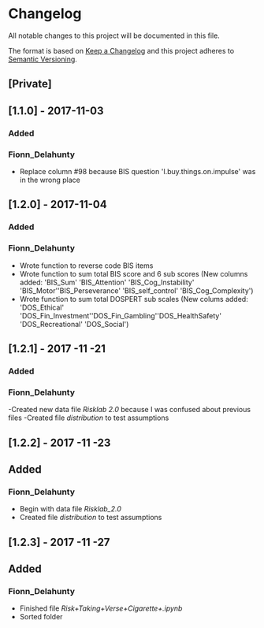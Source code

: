 # Changelog
All notable changes to this project will be documented in this file.

The format is based on [Keep a Changelog](http://keepachangelog.com/en/1.0.0/) and this project adheres to [Semantic Versioning](http://semver.org/spec/v2.0.0.html).

## [Private]

## [1.1.0] - 2017-11-03
### Added
### Fionn_Delahunty
- Replace column #98 because BIS question 'I.buy.things.on.impulse' was in the wrong place

## [1.2.0] - 2017-11-04 
### Added
### Fionn_Delahunty
- Wrote function to reverse code BIS items 
- Wrote function to sum total BIS score and 6 sub scores (New columns added: 'BIS_Sum' 'BIS_Attention' 'BIS_Cog_Instability' 'BIS_Motor''BIS_Perseverance' 'BIS_self_control' 'BIS_Cog_Complexity')
- Wrote function to sum total DOSPERT sub scales (New colums added: 'DOS_Ethical' 'DOS_Fin_Investment''DOS_Fin_Gambling''DOS_HealthSafety' 'DOS_Recreational' 'DOS_Social')

## [1.2.1] - 2017 -11 -21
### Added
### Fionn_Delahunty
-Created new data file _Risklab 2.0_ because I was confused about previous files 
-Created file _distribution_ to test assumptions 

## [1.2.2] - 2017 -11 -23
## Added
### Fionn_Delahunty
- Begin with data file _Risklab_2.0_
- Created file _distribution_ to test assumptions 

## [1.2.3] - 2017 -11 -27
## Added
### Fionn_Delahunty
- Finished file _Risk+Taking+Verse+Cigarette+.ipynb_ 
- Sorted folder 



